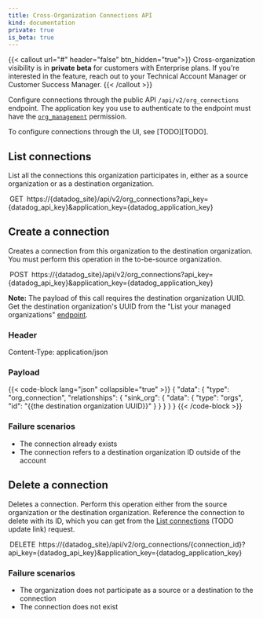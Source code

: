 ```yaml
---
title: Cross-Organization Connections API
kind: documentation
private: true
is_beta: true
---
```


{{< callout url="#" header="false" btn_hidden="true">}}
  Cross-organization visibility is in <strong>private beta</strong> for customers with Enterprise plans. If you're interested in the feature, reach out to your Technical Account Manager or Customer Success Manager.
{{< /callout >}} 

Configure connections through the public API `/api/v2/org_connections` endpoint. The application key you use to authenticate to the endpoint must have the [`org_management`][1] permission.

To configure connections through the UI, see [TODO][TODO].

## List connections

List all the connections this organization participates in, either as a source organization or as a destination organization.

<span style="padding:3px" class="font-semibold text-api-get bg-bg-api-get">GET</span>
https://{datadog_site}/api/v2/org_connections?api_key={datadog_api_key}&application_key={datadog_application_key}

## Create a connection

Creates a connection from this organization to the destination organization. You must perform this operation in the to-be-source organization.

<span style="padding:3px" class="font-semibold text-api-post bg-bg-api-post">POST</span> https://{datadog_site}/api/v2/org_connections?api_key={datadog_api_key}&application_key={datadog_application_key}

**Note:** The payload of this call requires the destination organization UUID. Get the destination organization's UUID from the "List your managed organizations" [endpoint][2].

### Header

Content-Type: application/json

### Payload

{{< code-block lang="json" collapsible="true" >}}
{
    "data": {
        "type": "org_connection",
        "relationships": {
            "sink_org": {
                "data": {
                    "type": "orgs",
                    "id": "{{the destination organization UUID}}"
                }
            }
        }
    }
}
{{< /code-block >}}

### Failure scenarios

- The connection already exists
- The connection refers to a destination organization ID outside of the account

## Delete a connection

Deletes a connection. Perform this operation either from the source organization or the destination organization. Reference the connection to delete with its ID, which you can get from the [List connections](#list-connections) (TODO update link) request.

<span style="padding:3px" class="font-semibold text-api-delete bg-bg-api-delete">DELETE</span> https://{datadog_site}/api/v2/org_connections/{connection_id}?api_key={datadog_api_key}&application_key={datadog_application_key}

### Failure scenarios

- The organization does not participate as a source or a destination to the connection
- The connection does not exist

[1]: /account_management/rbac/permissions/#access-management
[2]: /api/latest/organizations/#list-your-managed-organizations
